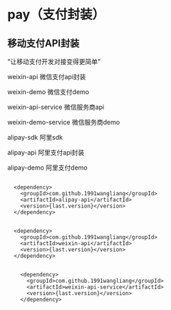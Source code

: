 # pay（支付封装）


## 移动支付API封装


"让移动支付开发对接变得更简单"


weixin-api      微信支付api封装  

weixin-demo     微信支付demo

weixin-api-service    微信服务商api  

weixin-demo-service   微信服务商demo    


alipay-sdk      阿里sdk

alipay-api      阿里支付api封装

alipay-demo     阿里支付demo


```
  
  <dependency>
    <groupId>com.github.1991wangliang</groupId>
    <artifactId>alipay-api</artifactId>
    <version>{last.version}</version>
  </dependency>
  
  
  <dependency>
    <groupId>com.github.1991wangliang</groupId>
    <artifactId>weixin-api</artifactId>
    <version>{last.version}</version>
  </dependency>
  
  
    <dependency>
      <groupId>com.github.1991wangliang</groupId>
      <artifactId>weixin-api-service</artifactId>
      <version>{last.version}</version>
    </dependency>
    

```





 